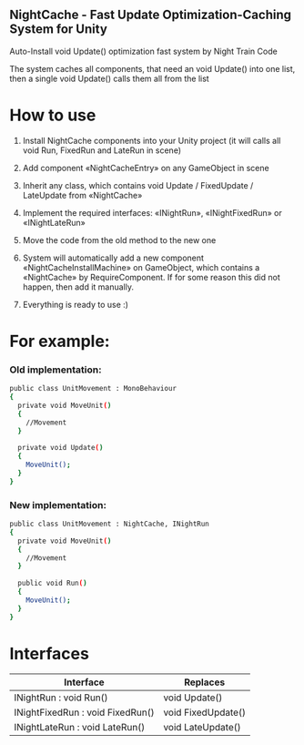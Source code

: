## NightCache - Fast Update Optimization-Caching System for Unity

Auto-Install void Update() optimization fast system by Night Train Code

The system caches all components, that need an void Update() into one list, then a single void Update() calls them all from the list

# How to use

1) Install NightCache components into your Unity project (it will calls all void Run, FixedRun and LateRun in scene)

2) Add component «NightCacheEntry» on any GameObject in scene

3) Inherit any class, which contains void Update / FixedUpdate / LateUpdate from «NightCache»

4) Implement the required interfaces: «INightRun», «INightFixedRun» or «INightLateRun»

5) Move the code from the old method to the new one

6) System will automatically add a new component «NightCacheInstallMachine» on GameObject, which contains a «NightCache» by RequireComponent. 
If for some reason this did not happen, then add it manually.

7) Everything is ready to use :)

# For example:

### Old implementation:

```sh
public class UnitMovement : MonoBehaviour
{
  private void MoveUnit()
  {
    //Movement
  }
  
  private void Update()
  {
    MoveUnit();
  }
}
```

### New implementation:

```sh
public class UnitMovement : NightCache, INightRun
{
  private void MoveUnit()
  {
    //Movement
  }
  
  public void Run()
  {
    MoveUnit();
  }
}
```
# Interfaces

| Interface | Replaces |
| ------ | ------ |
| INightRun : void Run() | void Update() |
| INightFixedRun : void FixedRun() | void FixedUpdate() |
| INightLateRun : void LateRun() | void LateUpdate() |
